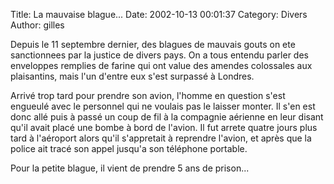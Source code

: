Title: La mauvaise blague...
Date: 2002-10-13 00:01:37
Category: Divers
Author: gilles

Depuis le 11 septembre dernier, des blagues de mauvais gouts on ete sanctionnees par la justice de divers pays. On a tous entendu parler des enveloppes remplies de farine qui ont value des amendes colossales aux plaisantins, mais l'un d'entre eux s'est surpassé à Londres.

Arrivé trop tard pour prendre son avion, l'homme en question s'est engueulé avec le personnel qui ne voulais pas le laisser monter. Il s'en est donc allé puis à passé un coup de fil à la compagnie aérienne en leur disant qu'il avait placé une bombe à bord de l'avion. Il fut arrete quatre jours plus tard à l'aéroport alors qu'il s'appretait à reprendre l'avion, et après que la police ait tracé son appel jusqu'a son téléphone portable.

Pour la petite blague, il vient de prendre 5 ans de prison...
